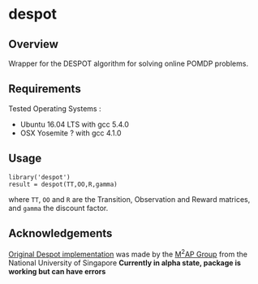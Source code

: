 # despot
## Overview
Wrapper for the DESPOT algorithm for solving online POMDP problems.

## Requirements
Tested Operating Systems :
* Ubuntu 16.04 LTS with gcc 5.4.0
* OSX Yosemite ? with gcc 4.1.0

## Usage

    library('despot')
    result = despot(TT,OO,R,gamma)

where ```TT```, ```OO``` and ```R``` are the Transition, Observation and Reward matrices, and ```gamma``` the discount factor.

## Acknowledgements
[Original Despot implementation](https://github.com/AdaCompNUS/despot) was made by the [M<sup>2</sup>AP Group](http://bigbird.comp.nus.edu.sg/m2ap/wordpress/) from the National University of Singapore
**Currently in alpha state, package is working but can have errors**
